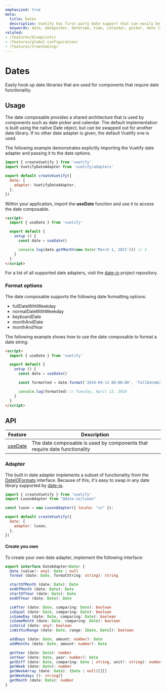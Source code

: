```yaml
---
emphasized: true
meta:
  title: Dates
  description: Vuetify has first party date support that can easily be swapped for another date library
  keywords: date, datepicker, datetime, time, calendar, picker, date library
related:
- /features/blueprints/
- /features/global-configuration/
- /features/treeshaking/
---
```


# Dates

Easily hook up date libraries that are used for components that require date functionality.

<entry />

## Usage

The date composable provides a shared architecture that is used by components such as date picker and calendar. The default implementation is built using the native Date object, but can be swapped out for another date library. If no other date adapter is given, the default Vuetify one is used.

The following example demonstrates explicitly importing the Vuetify date adapter and passing it to the date options.

```js { resource="src/plugins/vuetify.js" }
import { createVuetify } from 'vuetify'
import VuetifyDateAdapter from 'vuetify/adapters'

export default createVuetify({
  date: {
    adapter: VuetifyDateAdapter,
  },
})
```

Within your application, import the **useDate** function and use it to access the date composable.

```html { resource="src/views/Date.vue" }
<script>
  import { useDate } from 'vuetify'

  export default {
    setup () {
      const date = useDate()

      console.log(date.getMonth(new Date('March 1, 2021'))) // 3
    }
  }
</script>
```

<alert type="info">

For a list of all supported date adapters, visit the [date-io](https://github.com/dmtrKovalenko/date-io#projects) project repository.

</alert>

### Format options

The date composable supports the following date formatting options:

* fullDateWithWeekday
* normalDateWithWeekday
* keyboardDate
* monthAndDate
* monthAndYear

The following example shows how to use the date composable to format a date string:

```html { resource="src/views/Date.vue" }
<script>
  import { useDate } from 'vuetify'

  export default {
    setup () {
      const date = useDate()

      const formatted = date.format('2010-04-13 00:00:00', 'fullDateWithWeekday')

      console.log(formatted) // Tuesday, April 13, 2010
    }
  }
</script>
```

## API

| Feature | Description |
| - | - |
| [useDate](/api/use-date/) | The date composable is used by components that require date functionality |

<api-inline hide-links />

### Adapter

The built in date adapter implements a subset of functionality from the [DateIOFormats](https://github.com/dmtrKovalenko/date-io/blob/master/packages/core/IUtils.d.ts) interface. Because of this, it's easy to swap in any date library supported by [date-io](https://github.com/dmtrKovalenko/date-io).

```js { resource="src/plugins/vuetify.js" }
import { createVuetify } from 'vuetify'
import LuxonAdapter from "@date-io/luxon"

const luxon = new LuxonAdapter({ locale: "sv" });

export default createVuetify({
  date: {
    adapter: luxon,
  },
})
```

#### Create you own

To create your own date adapter, implement the following interface:

```ts
export interface DateAdapter<Date> {
  date (value?: any): Date | null
  format (date: Date, formatString: string): string

  startOfMonth (date: Date): Date
  endOfMonth (date: Date): Date
  startOfYear (date: Date): Date
  endOfYear (date: Date): Date

  isAfter (date: Date, comparing: Date): boolean
  isEqual (date: Date, comparing: Date): boolean
  isSameDay (date: Date, comparing: Date): boolean
  isSameMonth (date: Date, comparing: Date): boolean
  isValid (date: any): boolean
  isWithinRange (date: Date, range: [Date, Date]): boolean

  addDays (date: Date, amount: number): Date
  addMonths (date: Date, amount: number): Date

  getYear (date: Date): number
  setYear (date: Date, year: number): Date
  getDiff (date: Date, comparing: Date | string, unit?: string): number
  getWeek (date: Date): number
  getWeekArray (date: Date): (Date | null)[][]
  getWeekdays (): string[]
  getMonth (date: Date): number
}
```
